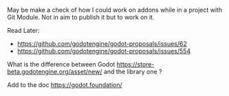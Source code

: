 

May be make a check of how I could work on addons while in a project with Git Module.
Not in aim to publish it but to work on it.

Read Later:
- https://github.com/godotengine/godot-proposals/issues/62
- https://github.com/godotengine/godot-proposals/issues/554


What is the difference between Godot https://store-beta.godotengine.org/asset/new/ and the library one ?


Add to the doc
https://godot.foundation/
